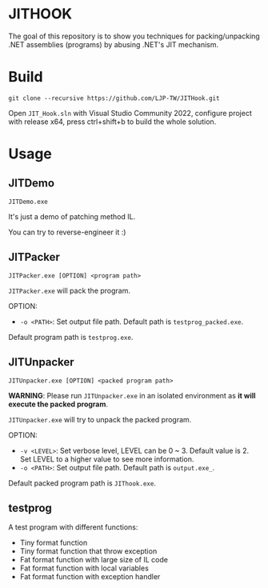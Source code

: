 # JITHOOK
The goal of this repository is to show you techniques for packing/unpacking .NET assemblies (programs) by abusing .NET's JIT mechanism.

# Build
```
git clone --recursive https://github.com/LJP-TW/JITHook.git
```

Open `JIT_Hook.sln` with Visual Studio Community 2022, configure project with release x64, press ctrl+shift+b to build the whole solution.

# Usage
## JITDemo
```
JITDemo.exe
```

It's just a demo of patching method IL.

You can try to reverse-engineer it :)

## JITPacker
```
JITPacker.exe [OPTION] <program path>
```

`JITPacker.exe` will pack the program.

OPTION:
* `-o <PATH>`: Set output file path. Default path is `testprog_packed.exe`.

Default program path is `testprog.exe`.

## JITUnpacker
```
JITUnpacker.exe [OPTION] <packed program path>
```

**WARNING**: Please run `JITUnpacker.exe` in an isolated environment as **it will execute the packed program**.

`JITUnpacker.exe` will try to unpack the packed program.

OPTION:
* `-v <LEVEL>`: Set verbose level, LEVEL can be 0 ~ 3. Default value is 2. Set LEVEL to a higher value to see more information.
* `-o <PATH>`: Set output file path. Default path is `output.exe_`.

Default packed program path is `JIThook.exe`.

## testprog
A test program with different functions:
* Tiny format function
* Tiny format function that throw exception
* Fat format function with large size of IL code
* Fat format function with local variables
* Fat format function with exception handler

